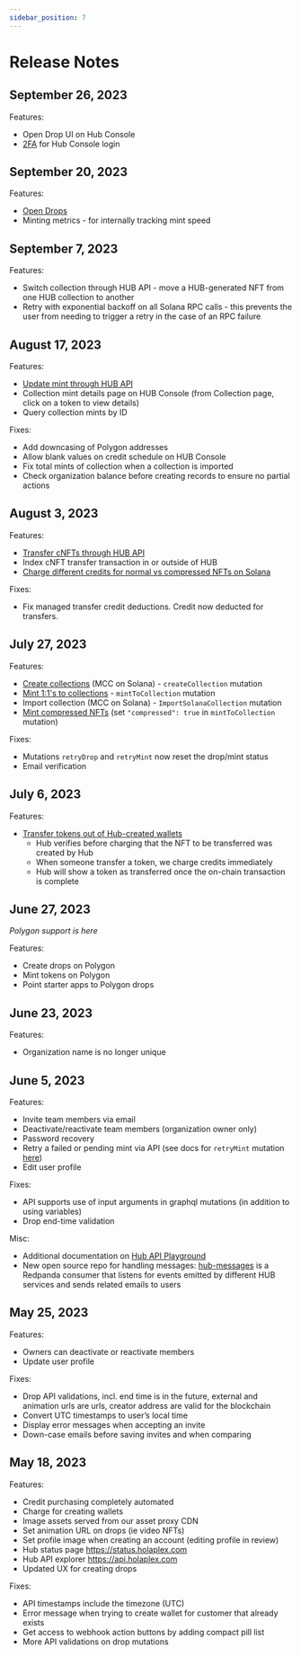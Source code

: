 ```yaml
---
sidebar_position: 7
---
```


# Release Notes

## September 26, 2023

Features:

- Open Drop UI on Hub Console
- [2FA](./Guides/2fa.md) for Hub Console login

## September 20, 2023

Features:

- [Open Drops](./Guides/open-drop.md)
- Minting metrics - for internally tracking mint speed

## September 7, 2023

Features:

- Switch collection through HUB API - move a HUB-generated NFT from one HUB collection to another
- Retry with exponential backoff on all Solana RPC calls - this prevents the user from needing to trigger a retry in the case of an RPC failure

## August 17, 2023

Features:

- [Update mint through HUB API](./developers/update-mint.md)
- Collection mint details page on HUB Console (from Collection page, click on a token to view details)
- Query collection mints by ID

Fixes:

- Add downcasing of Polygon addresses
- Allow blank values on credit schedule on HUB Console
- Fix total mints of collection when a collection is imported
- Check organization balance before creating records to ensure no partial actions

## August 3, 2023

Features:

- [Transfer cNFTs through HUB API](./Guides/transfer-out-of-hub-wallet.md)
- Index cNFT transfer transaction in or outside of HUB
- [Charge different credits for normal vs compressed NFTs on Solana](/hub/overview/credits.md)

Fixes:

- Fix managed transfer credit deductions. Credit now deducted for transfers.

## July 27, 2023

Features:

- [Create collections](./developers/create-collection-api.md) (MCC on Solana) - `createCollection` mutation
- [Mint 1:1's to collections](./developers/mint-to-collection-api.md) - `mintToCollection` mutation
- Import collection (MCC on Solana) - `ImportSolanaCollection` mutation
- [Mint compressed NFTs](./developers/mint-to-collection-api.md) (set `"compressed": true` in `mintToCollection` mutation)

Fixes:

- Mutations `retryDrop` and `retryMint` now reset the drop/mint status
- Email verification

## July 6, 2023

Features:

- [Transfer tokens out of Hub-created wallets](./Guides/transfer-out-of-hub-wallet.md)
    - Hub verifies before charging that the NFT to be transferred was created by Hub
    - When someone transfer a token, we charge credits immediately
    - Hub will show a token as transferred once the on-chain transaction is complete

## June 27, 2023

*Polygon support is here*

Features:

- Create drops on Polygon
- Mint tokens on Polygon
- Point starter apps to Polygon drops

## June 23, 2023

Features:

- Organization name is no longer unique

## June 5, 2023

Features:

- Invite team members via email
- Deactivate/reactivate team members (organization owner only)
- Password recovery
- Retry a failed or pending mint via API (see docs for `retryMint` mutation [here](https://docs.holaplex.com/api/mutations/retry-mint))
- Edit user profile

Fixes:

- API supports use of input arguments in graphql mutations (in addition to using variables)
- Drop end-time validation

Misc:

- Additional documentation on [Hub API Playground](https://api.holaplex.com/)
- New open source repo for handling messages: [hub-messages](https://github.com/holaplex/hub-messages) is a Redpanda consumer that listens for events emitted by different HUB services and sends related emails to users


## May 25, 2023

Features:

- Owners can deactivate or reactivate members
- Update user profile

Fixes:

- Drop API validations, incl. end time is in the future, external and animation urls are urls, creator address are valid for the blockchain
- Convert UTC timestamps to user’s local time
- Display error messages when accepting an invite
- Down-case emails before saving invites and when comparing

## May 18, 2023

Features:

- Credit purchasing completely automated
- Charge for creating wallets
- Image assets served from our asset proxy CDN
- Set animation URL on drops (ie video NFTs)
- Set profile image when creating an account (editing profile in review)
- Hub status page https://status.holaplex.com
- Hub API explorer https://api.holaplex.com
- Updated UX for creating drops

Fixes:

- API timestamps include the timezone (UTC)
- Error message when trying to create wallet for customer that already exists
- Get access to webhook action buttons by adding compact pill list
- More API validations on drop mutations
